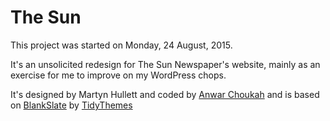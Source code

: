 # The Sun

This project was started on Monday, 24 August, 2015.

It's an unsolicited redesign for The Sun Newspaper's website, mainly as an exercise for me to improve on my WordPress chops.

It's designed by Martyn Hullett and coded by [Anwar Choukah][3] and is based on [BlankSlate][1] by [TidyThemes][2]

  [1]: http://wp-themes.com/blankslate/
  [2]: http://tidythemes.com/
  [3]: http://anwarchoukah.com

